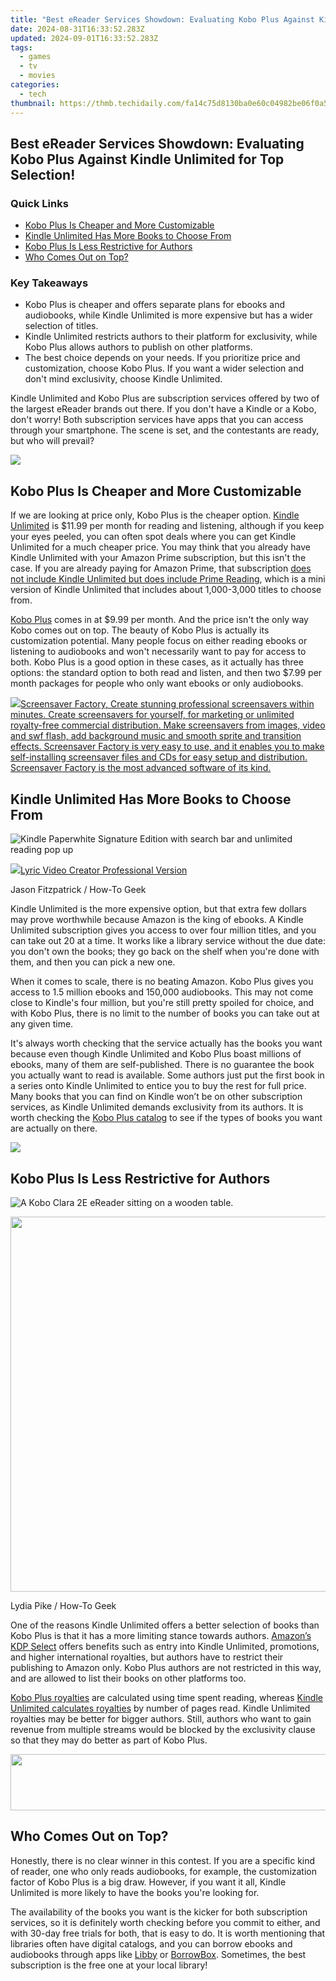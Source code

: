 ```yaml
---
title: "Best eReader Services Showdown: Evaluating Kobo Plus Against Kindle Unlimited for Top Selection!"
date: 2024-08-31T16:33:52.283Z
updated: 2024-09-01T16:33:52.283Z
tags:
  - games
  - tv
  - movies
categories:
  - tech
thumbnail: https://thmb.techidaily.com/fa14c75d8130ba0e60c04982be06f0a527e7ccaf343b8c78b71c24740e6fd540.jpg
---
```


## Best eReader Services Showdown: Evaluating Kobo Plus Against Kindle Unlimited for Top Selection!

### Quick Links

* [Kobo Plus Is Cheaper and More Customizable](https://vimeo-videos.techidaily.com/updated-2024-approved-excelling-without-vimeo-best-editing-software-rankings/)
* [Kindle Unlimited Has More Books to Choose From](https://screen-sharing-recording.techidaily.com/updated-in-2024-resolving-bandwidth-issues-in-high-quality-obs/)
* [Kobo Plus Is Less Restrictive for Authors](https://video-capture.techidaily.com/tips-for-overcoming-obs-screen-blackout-for-2024/)
* [Who Comes Out on Top?](https://tech-haven.techidaily.com/how-effective-is-chatgpt-in-controlling-smart-home-devices/)

### Key Takeaways

* Kobo Plus is cheaper and offers separate plans for ebooks and audiobooks, while Kindle Unlimited is more expensive but has a wider selection of titles.
* Kindle Unlimited restricts authors to their platform for exclusivity, while Kobo Plus allows authors to publish on other platforms.
* The best choice depends on your needs. If you prioritize price and customization, choose Kobo Plus. If you want a wider selection and don't mind exclusivity, choose Kindle Unlimited.

 Kindle Unlimited and Kobo Plus are subscription services offered by two of the largest eReader brands out there. If you don't have a Kindle or a Kobo, don't worry! Both subscription services have apps that you can access through your smartphone. The scene is set, and the contestants are ready, but who will prevail?

<!-- affiliate ads begin -->
<a href="https://shop.systoolsgroup.com/affiliate.php?ACCOUNT=SYSTOOBY&AFFILIATE=108875&PATH=https%3A%2F%2Fwww.systoolsgroup.com%3FAFFILIATE%3D108875%26RESOURCE%3DSysTools%2BGmail%2BBackup"><img src="https://www.systoolsgroup.com/box/gmail-backup.png" border="0"></a>
<!-- affiliate ads end -->
##  Kobo Plus Is Cheaper and More Customizable

 If we are looking at price only, Kobo Plus is the cheaper option. [Kindle Unlimited](https://www.amazon.com/kindle-dbs/hz/subscribe/ku?tag=hotoge-20&ascsubtag=UUhtgUeUpU2003213&asc%5Frefurl=https%3A%2F%2Fwww.howtogeek.com%2Fkobo-plus-vs-kindle-unlimited%2F&asc%5Fcampaign=Evergreen) is $11.99 per month for reading and listening, although if you keep your eyes peeled, you can often spot deals where you can get Kindle Unlimited for a much cheaper price. You may think that you already have Kindle Unlimited with your Amazon Prime subscription, but this isn't the case. If you are already paying for Amazon Prime, that subscription [does not include Kindle Unlimited but does include Prime Reading](https://vp-tips.techidaily.com/updated-2024-approved-petite-plot-puzzle-piece/), which is a mini version of Kindle Unlimited that includes about 1,000-3,000 titles to choose from.

[Kobo Plus](https://www.kobo.com/us/en/plus) comes in at $9.99 per month. And the price isn't the only way Kobo comes out on top. The beauty of Kobo Plus is actually its customization potential. Many people focus on either reading ebooks or listening to audiobooks and won't necessarily want to pay for access to both. Kobo Plus is a good option in these cases, as it actually has three options: the standard option to both read and listen, and then two $7.99 per month packages for people who only want ebooks or only audiobooks.

<!-- affiliate ads begin -->
<a href="https://secure.2checkout.com/order/checkout.php?PRODS=194977&QTY=1&AFFILIATE=108875&CART=1"><img src="https://www.blumentals.net/scrfactory/images/screensaver-software.png" border="0">Screensaver Factory, Create stunning professional screensavers within minutes. Create screensavers for yourself, for marketing or unlimited royalty-free commercial distribution. Make screensavers from images, video and swf flash, add background music and smooth sprite and transition effects. Screensaver Factory is very easy to use, and it enables you to make self-installing screensaver files and CDs for easy setup and distribution. Screensaver Factory is the most advanced software of its kind.</a>
<!-- affiliate ads end -->
##  Kindle Unlimited Has More Books to Choose From

![Kindle Paperwhite Signature Edition with search bar and unlimited reading pop up](https://static1.howtogeekimages.com/wordpress/wp-content/uploads/2023/06/52781210191_8a0827f37b_o.jpg) 

<!-- affiliate ads begin -->
<a href="https://secure.2checkout.com/order/checkout.php?PRODS=11224199&QTY=1&AFFILIATE=108875&CART=1"><img src="https://secure.avangate.com/images/merchant/e09fdffe648a30658a9657bbed7b2388/products/copy_boxshot_lyricvideo.png" border="0">Lyric Video Creator Professional Version</a>
<!-- affiliate ads end -->
Jason Fitzpatrick / How-To Geek

 Kindle Unlimited is the more expensive option, but that extra few dollars may prove worthwhile because Amazon is the king of ebooks. A Kindle Unlimited subscription gives you access to over four million titles, and you can take out 20 at a time. It works like a library service without the due date: you don't own the books; they go back on the shelf when you're done with them, and then you can pick a new one.

 When it comes to scale, there is no beating Amazon. Kobo Plus gives you access to 1.5 million ebooks and 150,000 audiobooks. This may not come close to Kindle's four million, but you're still pretty spoiled for choice, and with Kobo Plus, there is no limit to the number of books you can take out at any given time.

 It's always worth checking that the service actually has the books you want because even though Kindle Unlimited and Kobo Plus boast millions of ebooks, many of them are self-published. There is no guarantee the book you actually want to read is available. Some authors just put the first book in a series onto Kindle Unlimited to entice you to buy the rest for full price. Many books that you can find on Kindle won’t be on other subscription services, as Kindle Unlimited demands exclusivity from its authors. It is worth checking the [Kobo Plus catalog](https://www.kobo.com/us/en/plus) to see if the types of books you want are actually on there.

<!-- affiliate ads begin -->
<a href="https://shop.incomedia.eu/order/checkout.php?PRODS=14095146&QTY=1&AFFILIATE=108875&CART=1"><img src="https://secure.2checkout.com/images/merchant/8b6cc3ee5ec407721ce3bf5ff4c0f56b/PRO_BUY_728x90-EN.jpg" border="0"></a>
<!-- affiliate ads end -->
##  Kobo Plus Is Less Restrictive for Authors

![A Kobo Clara 2E eReader sitting on a wooden table.](https://static1.howtogeekimages.com/wordpress/wp-content/uploads/2024/04/img_4126-1.jpg) 

<!-- affiliate ads begin -->
<a href="https://appsumo.8odi.net/c/5597632/2087394/7443" target="_top" id="2087394"><img src="//a.impactradius-go.com/display-ad/7443-2087394" border="0" alt="" width="1200" height="600"/></a><img height="0" width="0" src="https://appsumo.8odi.net/i/5597632/2087394/7443" style="position:absolute;visibility:hidden;" border="0" />
<!-- affiliate ads end -->
Lydia Pike / How-To Geek

 One of the reasons Kindle Unlimited offers a better selection of books than Kobo Plus is that it has a more limiting stance towards authors. [Amazon’s KDP Select](https://kdp.amazon.com/en%5FUS/help/topic/G200798990) offers benefits such as entry into Kindle Unlimited, promotions, and higher international royalties, but authors have to restrict their publishing to Amazon only. Kobo Plus authors are not restricted in this way, and are allowed to list their books on other platforms too.

[Kobo Plus royalties](https://kobowritinglife.zendesk.com/hc/en-us/articles/360059386091-How-does-Kobo-Plus-pay) are calculated using time spent reading, whereas [Kindle Unlimited calculates royalties](https://kdp.amazon.com/en%5FUS/help/topic/G201541130) by number of pages read. Kindle Unlimited royalties may be better for bigger authors. Still, authors who want to gain revenue from multiple streams would be blocked by the exclusivity clause so that they may do better as part of Kobo Plus.

<!-- affiliate ads begin -->
<a href="https://vapordna.pxf.io/c/5597632/1494880/17238" target="_top" id="1494880"><img src="//a.impactradius-go.com/display-ad/17238-1494880" border="0" alt="" width="728" height="90"/></a><img height="0" width="0" src="https://imp.pxf.io/i/5597632/1494880/17238" style="position:absolute;visibility:hidden;" border="0" />
<!-- affiliate ads end -->
##  Who Comes Out on Top?

 Honestly, there is no clear winner in this contest. If you are a specific kind of reader, one who only reads audiobooks, for example, the customization factor of Kobo Plus is a big draw. However, if you want it all, Kindle Unlimited is more likely to have the books you're looking for.

 The availability of the books you want is the kicker for both subscription services, so it is definitely worth checking before you commit to either, and with 30-day free trials for both, that is easy to do. It is worth mentioning that libraries often have digital catalogs, and you can borrow ebooks and audiobooks through apps like [Libby](https://libbyapp.com) or [BorrowBox](https://www.borrowbox.com/). Sometimes, the best subscription is the free one at your local library!

<ins class="adsbygoogle"
     style="display:block"
     data-ad-format="autorelaxed"
     data-ad-client="ca-pub-7571918770474297"
     data-ad-slot="1223367746"></ins>



<ins class="adsbygoogle"
     style="display:block"
     data-ad-client="ca-pub-7571918770474297"
     data-ad-slot="8358498916"
     data-ad-format="auto"
     data-full-width-responsive="true"></ins>


